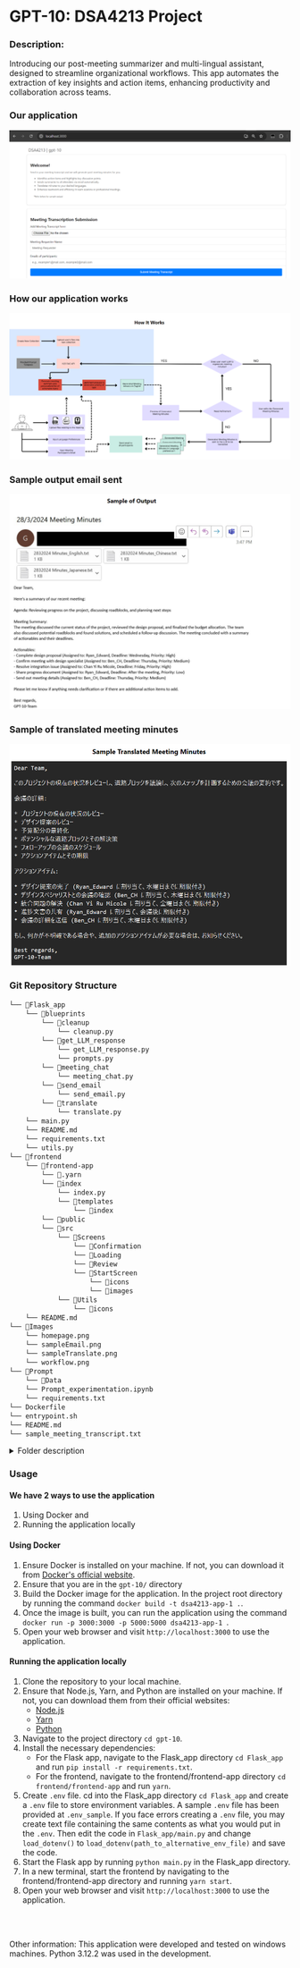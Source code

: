 # GPT-10: DSA4213 Project

### Description:
Introducing our post-meeting summarizer and multi-lingual assistant, designed to streamline organizational workflows. This app automates the extraction of key insights and action items, enhancing productivity and collaboration across teams. 

### Our application
![alt text](./Images/homepage.png)

### How our application works
![alt text](./Images/workflow.png)

### Sample output email sent
![alt text](./Images/sampleEmail.png)

### Sample of translated meeting minutes
![alt text](./Images/sampleTranslate.png)

### Git Repository Structure
```
└── 📁Flask_app
    └── 📁blueprints
        └── 📁cleanup
            └── cleanup.py
        └── 📁get_LLM_response
            └── get_LLM_response.py
            └── prompts.py
        └── 📁meeting_chat
            └── meeting_chat.py
        └── 📁send_email
            └── send_email.py
        └── 📁translate
            └── translate.py
    └── main.py
    └── README.md
    └── requirements.txt
    └── utils.py
└── 📁frontend
    └── 📁frontend-app
        └── 📁.yarn
        └── 📁index
            └── index.py
            └── 📁templates
                └── 📁index
        └── 📁public
        └── 📁src
            └── 📁Screens
                └── 📁Confirmation
                └── 📁Loading
                └── 📁Review
                └── 📁StartScreen
                    └── 📁icons
                    └── 📁images
            └── 📁Utils
                └── 📁icons
    └── README.md
└── 📁Images
    └── homepage.png
    └── sampleEmail.png
    └── sampleTranslate.png
    └── workflow.png
└── 📁Prompt
    └── 📁Data
    └── Prompt_experimentation.ipynb
    └── requirements.txt
└── Dockerfile
└── entrypoint.sh
└── README.md
└── sample_meeting_transcript.txt
```
<details>
<summary>Folder description</summary>

- 📁Flask_app: This is the backend of the application. It contains the Flask server and all the blueprints for the different functionalities.
    - 📁blueprints: This folder contains different modules for the functionalities of the application.
        - 📁cleanup: This module is responsible for cleaning up the data.
            - cleanup.py: This file contains the code for the cleanup process.
        - 📁get_LLM_response: This module is responsible for getting responses from the LLM.
            - get_LLM_response.py: This file contains the code for getting responses.
            - prompts.py: This file contains the prompts for the LLM.
        - 📁meeting_chat: This module is responsible for handling the meeting chat.
            - meeting_chat.py: This file contains the code for the meeting chat.
        - 📁send_email: This module is responsible for sending emails.
            - send_email.py: This file contains the code for sending emails.
        - 📁translate: This module is responsible for translating text.
            - translate.py: This file contains the code for translation.
    - main.py: This is the main file that runs the Flask server.
    - README.md : README for the backend
    - requirements.txt
    - utils.py: This file contains utility functions used across the application.
- 📁frontend: This is the frontend of the application. It contains the React app.
    - 📁frontend-app: This folder contains the React application.
        - 📁.yarn: This folder contains Yarn related files.
        - 📁public: This folder contains public assets like images, icons, etc.
        - 📁src: This folder contains the source code for the React app.
            - 📁Screens: This folder contains the different screens of the app.
                - 📁Confirmation: This folder contains the Confirmation screen.
                - 📁Loading: This folder contains the Loading screen.
                - 📁Review: This folder contains the Review screen.
                - 📁StartScreen: This folder contains the Start screen.
                    - 📁icons: This folder contains the icons for the Start screen.
                    - 📁images: This folder contains the images for the Start screen.
            - 📁Utils: This folder contains utility functions used across the application.
                - 📁icons: This folder contains the icons for the Utils.
    - README: README for the frontend.
- 📁Images: This folder contains images of our application and outputs.
- 📁Prompt: This folder contains the code ww ran while experimenting different prompts
    - 📁Data: This folder contains sample data that to test the prompts.
- Dockerfile: This file is used to create a Docker image for the application.
- entrypoint.sh: This script is executed at the start of the Docker container. It starts up both the backend and frontend.
- README.md: This is the main README file for the project. It provides an overview of the project and instructions on how to use the application.
- sample_meeting_transcript.txt: This is a sample transcript file that can be used to test the application.
</details>

### Usage
#### We have 2 ways to use the application
1. Using Docker and 
2. Running the application locally

#### Using Docker
1. Ensure Docker is installed on your machine. If not, you can download it from [Docker's official website](https://www.docker.com/products/docker-desktop).
2. Ensure that you are in the `gpt-10/` directory
3. Build the Docker image for the application. In the project root directory by running the command `docker build -t dsa4213-app-1 .`.
4. Once the image is built, you can run the application using the command `docker run -p 3000:3000 -p 5000:5000 dsa4213-app-1 `.
5. Open your web browser and visit `http://localhost:3000` to use the application.

#### Running the application locally
1. Clone the repository to your local machine.
2. Ensure that Node.js, Yarn, and Python are installed on your machine. If not, you can download them from their official websites:
    - [Node.js](https://nodejs.org/en/download/)
    - [Yarn](https://classic.yarnpkg.com/en/docs/install/#windows-stable)
    - [Python](https://www.python.org/downloads/)
3. Navigate to the project directory `cd gpt-10`.
4. Install the necessary dependencies:
    - For the Flask app, navigate to the Flask_app directory `cd Flask_app` and run `pip install -r requirements.txt`.
    - For the frontend, navigate to the frontend/frontend-app directory `cd frontend/frontend-app` and run `yarn`.
5. Create `.env` file. cd into the Flask_app directory `cd Flask_app` and create a `.env` file to store environment variables. A sample `.env` file has been provided at `.env_sample`. If you face errors creating a `.env` file, you may create text file containing the same contents as what you would put in the `.env`. Then edit the code in `Flask_app/main.py` and change `load_dotenv()` to `load_dotenv(path_to_alternative_env_file)` and save the code.
6. Start the Flask app by running `python main.py` in the Flask_app directory.
7. In a new terminal, start the frontend by navigating to the frontend/frontend-app directory and running `yarn start`.
8. Open your web browser and visit `http://localhost:3000` to use the application.


<br>
<br>

Other information:
This application were developed and tested on windows machines. Python 3.12.2 was used in the development.